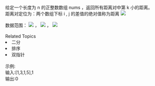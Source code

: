 <div>  给定一个长度为 n 的正整数数组 nums ，返回所有距离对中第 k 小的距离。 </div> <div>  距离对定位为：两个数组下标 i , j 的差值的绝对值称为距离 <img src="https://www.nowcoder.com/equation?tex=%7Cnums_i-nums-j%7C%20%5C">  </div> <div>  <br> </div> <div>  数据范围： <img src="https://www.nowcoder.com/equation?tex=2%20%5Cle%20n%20%5Cle%2010%5E4%20%5C"> ， <img src="https://www.nowcoder.com/equation?tex=1%20%5Cle%20nums_i%20%5Cle%2010%5E6%20%5C"> ， <img src="https://www.nowcoder.com/equation?tex=1%20%5Cle%20k%20%5Cle%20n%5Ctimes(n-1)%2F2%20%5C">  </div><div><br></div><div><div>Related Topics</div><div><li>二分</li><li>排序</li><li>双指针</li></div></div><br>示例:<br>输入:[1,3,1,5],1<br>输出:0
<br>